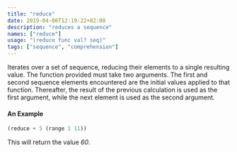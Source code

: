 ```yaml
---
title: "reduce"
date: 2019-04-06T12:19:22+02:00
description: "reduces a sequence"
names: ["reduce"]
usage: "(reduce func val? seq)"
tags: ["sequence", "comprehension"]
---
```

Iterates over a set of sequence, reducing their elements to a single resulting value. The function provided must take two arguments. The first and second sequence elements encountered are the initial values applied to that function. Thereafter, the result of the previous calculation is used as the first argument, while the next element is used as the second argument.

#### An Example

~~~scheme
(reduce + 5 (range 1 11))
~~~
This will return the value _60_.
